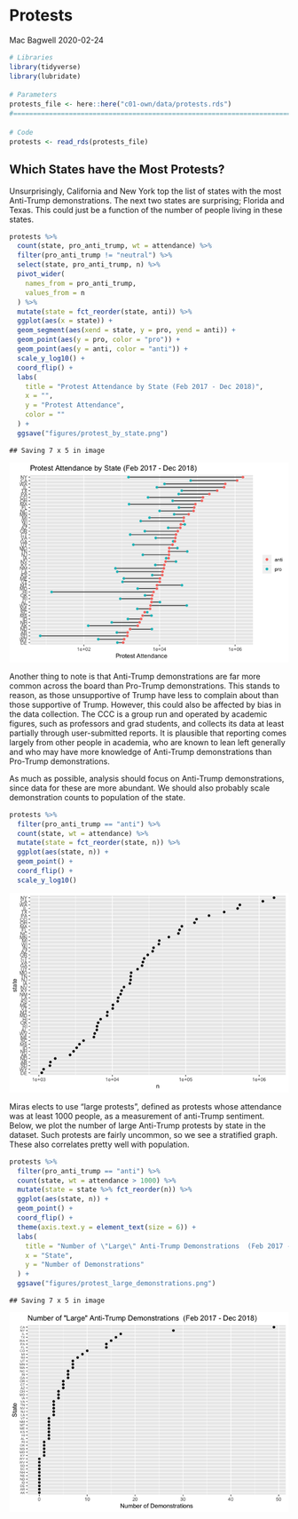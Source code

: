 Protests
================
Mac Bagwell
2020-02-24

``` r
# Libraries
library(tidyverse)
library(lubridate)

# Parameters
protests_file <- here::here("c01-own/data/protests.rds")
#===============================================================================

# Code
protests <- read_rds(protests_file)
```

## Which States have the Most Protests?

Unsurprisingly, California and New York top the list of states with the
most Anti-Trump demonstrations. The next two states are surprising;
Florida and Texas. This could just be a function of the number of people
living in these states.

``` r
protests %>% 
  count(state, pro_anti_trump, wt = attendance) %>% 
  filter(pro_anti_trump != "neutral") %>% 
  select(state, pro_anti_trump, n) %>% 
  pivot_wider(
    names_from = pro_anti_trump,
    values_from = n
  ) %>% 
  mutate(state = fct_reorder(state, anti)) %>% 
  ggplot(aes(x = state)) +
  geom_segment(aes(xend = state, y = pro, yend = anti)) +
  geom_point(aes(y = pro, color = "pro")) +
  geom_point(aes(y = anti, color = "anti")) +
  scale_y_log10() +
  coord_flip() +
  labs(
    title = "Protest Attendance by State (Feb 2017 - Dec 2018)",
    x = "",
    y = "Protest Attendance",
    color = ""
  ) +
  ggsave("figures/protest_by_state.png")
```

    ## Saving 7 x 5 in image

![](protests_files/figure-gfm/unnamed-chunk-2-1.png)<!-- -->

Another thing to note is that Anti-Trump demonstrations are far more
common across the board than Pro-Trump demonstrations. This stands to
reason, as those unsupportive of Trump have less to complain about than
those supportive of Trump. However, this could also be affected by bias
in the data collection. The CCC is a group run and operated by academic
figures, such as professors and grad students, and collects its data at
least partially through user-submitted reports. It is plausible that
reporting comes largely from other people in academia, who are known to
lean left generally and who may have more knowledge of Anti-Trump
demonstrations than Pro-Trump demonstrations.

As much as possible, analysis should focus on Anti-Trump demonstrations,
since data for these are more abundant. We should also probably scale
demonstration counts to population of the state.

``` r
protests %>% 
  filter(pro_anti_trump == "anti") %>%
  count(state, wt = attendance) %>% 
  mutate(state = fct_reorder(state, n)) %>% 
  ggplot(aes(state, n)) +
  geom_point() +
  coord_flip() +
  scale_y_log10()
```

![](protests_files/figure-gfm/unnamed-chunk-3-1.png)<!-- -->

Miras elects to use “large protests”, defined as protests whose
attendance was at least 1000 people, as a measurement of anti-Trump
sentiment. Below, we plot the number of large Anti-Trump protests by
state in the dataset. Such protests are fairly uncommon, so we see a
stratified graph. These also correlates pretty well with population.

``` r
protests %>% 
  filter(pro_anti_trump == "anti") %>% 
  count(state, wt = attendance > 1000) %>% 
  mutate(state = state %>% fct_reorder(n)) %>% 
  ggplot(aes(state, n)) +
  geom_point() +
  coord_flip() +
  theme(axis.text.y = element_text(size = 6)) +
  labs(
    title = "Number of \"Large\" Anti-Trump Demonstrations  (Feb 2017 - Dec 2018)",
    x = "State",
    y = "Number of Demonstrations"
  ) +
  ggsave("figures/protest_large_demonstrations.png")
```

    ## Saving 7 x 5 in image

![](protests_files/figure-gfm/unnamed-chunk-4-1.png)<!-- -->

